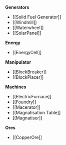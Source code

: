 **Generators**

- [[Solid Fuel Generator]]
- [[Windmill]]
- [[Waterwheel]]
- [[SolarPanel]]

**Energy**

- [[EnergyCell]]

**Manipulator**

- [[BlockBreaker]]
- [[BlockPlacer]]

**Machines**

- [[ElectricFurnace]]
- [[Foundry]]
- [[Macerator]]
- [[Magnatisation Table]]
- [[Magnatiser]]

**Ores**

- [[CopperOre]]